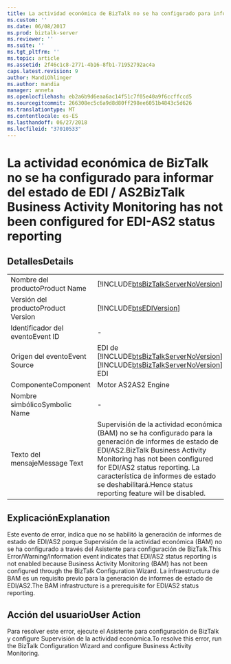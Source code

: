 ```yaml
---
title: La actividad económica de BizTalk no se ha configurado para informar del estado de EDI / AS2 | Microsoft Docs
ms.custom: ''
ms.date: 06/08/2017
ms.prod: biztalk-server
ms.reviewer: ''
ms.suite: ''
ms.tgt_pltfrm: ''
ms.topic: article
ms.assetid: 2f46c1c8-2771-4b16-8fb1-71952792ac4a
caps.latest.revision: 9
author: MandiOhlinger
ms.author: mandia
manager: anneta
ms.openlocfilehash: eb2a6b9d6eaa6ac14f51c7f05e40a9f6ccffccd5
ms.sourcegitcommit: 266308ec5c6a9d8d80ff298ee6051b4843c5d626
ms.translationtype: MT
ms.contentlocale: es-ES
ms.lasthandoff: 06/27/2018
ms.locfileid: "37010533"
---
```

# <a name="biztalk-business-activity-monitoring-has-not-been-configured-for-edi-as2-status-reporting"></a><span data-ttu-id="34f63-102">La actividad económica de BizTalk no se ha configurado para informar del estado de EDI / AS2</span><span class="sxs-lookup"><span data-stu-id="34f63-102">BizTalk Business Activity Monitoring has not been configured for EDI-AS2 status reporting</span></span>
## <a name="details"></a><span data-ttu-id="34f63-103">Detalles</span><span class="sxs-lookup"><span data-stu-id="34f63-103">Details</span></span>  
  
|                 |                                                                                                                                             |
|-----------------|---------------------------------------------------------------------------------------------------------------------------------------------|
|  <span data-ttu-id="34f63-104">Nombre del producto</span><span class="sxs-lookup"><span data-stu-id="34f63-104">Product Name</span></span>   |                             [!INCLUDE[btsBizTalkServerNoVersion](../includes/btsbiztalkservernoversion-md.md)]                              |
| <span data-ttu-id="34f63-105">Versión del producto</span><span class="sxs-lookup"><span data-stu-id="34f63-105">Product Version</span></span> |                                         [!INCLUDE[btsEDIVersion](../includes/btsediversion-md.md)]                                          |
|    <span data-ttu-id="34f63-106">Identificador del evento</span><span class="sxs-lookup"><span data-stu-id="34f63-106">Event ID</span></span>     |                                                                      -                                                                      |
|  <span data-ttu-id="34f63-107">Origen del evento</span><span class="sxs-lookup"><span data-stu-id="34f63-107">Event Source</span></span>   |                           <span data-ttu-id="34f63-108">EDI de [!INCLUDE[btsBizTalkServerNoVersion](../includes/btsbiztalkservernoversion-md.md)]</span><span class="sxs-lookup"><span data-stu-id="34f63-108">[!INCLUDE[btsBizTalkServerNoVersion](../includes/btsbiztalkservernoversion-md.md)] EDI</span></span>                            |
|    <span data-ttu-id="34f63-109">Componente</span><span class="sxs-lookup"><span data-stu-id="34f63-109">Component</span></span>    |                                                                 <span data-ttu-id="34f63-110">Motor AS2</span><span class="sxs-lookup"><span data-stu-id="34f63-110">AS2 Engine</span></span>                                                                  |
|  <span data-ttu-id="34f63-111">Nombre simbólico</span><span class="sxs-lookup"><span data-stu-id="34f63-111">Symbolic Name</span></span>  |                                                                      -                                                                      |
|  <span data-ttu-id="34f63-112">Texto del mensaje</span><span class="sxs-lookup"><span data-stu-id="34f63-112">Message Text</span></span>   | <span data-ttu-id="34f63-113">Supervisión de la actividad económica (BAM) no se ha configurado para la generación de informes de estado de EDI/AS2.</span><span class="sxs-lookup"><span data-stu-id="34f63-113">BizTalk Business Activity Monitoring has not been configured for EDI/AS2 status reporting.</span></span> <span data-ttu-id="34f63-114">La característica de informes de estado se deshabilitará.</span><span class="sxs-lookup"><span data-stu-id="34f63-114">Hence status reporting feature will be disabled.</span></span> |
  
## <a name="explanation"></a><span data-ttu-id="34f63-115">Explicación</span><span class="sxs-lookup"><span data-stu-id="34f63-115">Explanation</span></span>  
 <span data-ttu-id="34f63-116">Este evento de error,  indica que no se habilitó la generación de informes de estado de EDI/AS2 porque Supervisión de la actividad económica (BAM) no se ha configurado a través del Asistente para configuración de BizTalk.</span><span class="sxs-lookup"><span data-stu-id="34f63-116">This Error/Warning/Information event indicates that EDI/AS2 status reporting is not enabled because Business Activity Monitoring (BAM) has not been configured through the BizTalk Configuration Wizard.</span></span> <span data-ttu-id="34f63-117">La infraestructura de BAM es un requisito previo para la generación de informes de estado de EDI/AS2.</span><span class="sxs-lookup"><span data-stu-id="34f63-117">The BAM infrastructure is a prerequisite for EDI/AS2 status reporting.</span></span>  
  
## <a name="user-action"></a><span data-ttu-id="34f63-118">Acción del usuario</span><span class="sxs-lookup"><span data-stu-id="34f63-118">User Action</span></span>  
 <span data-ttu-id="34f63-119">Para resolver este error, ejecute el Asistente para configuración de BizTalk y configure Supervisión de la actividad económica.</span><span class="sxs-lookup"><span data-stu-id="34f63-119">To resolve this error, run the BizTalk Configuration Wizard and configure Business Activity Monitoring.</span></span>